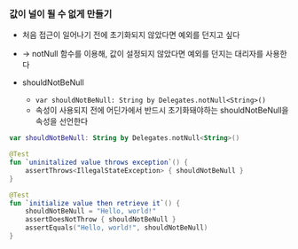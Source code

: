 ### 값이 널이 될 수 없게 만들기

- 처음 접근이 일어나기 전에 초기화되지 않았다면 예외를 던지고 싶다
- -> notNull 함수를 이용해, 값이 설정되지 않았다면 예외를 던지는 대리자를 사용한다


- shouldNotBeNull
  - `var shouldNotBeNull: String by Delegates.notNull<String>()`
  - 속성이 사용되지 전에 어딘가에서 반드시 초기화돼야하는 shouldNotBeNull을 속성을 선언한다

```kotlin
var shouldNotBeNull: String by Delegates.notNull<String>()

@Test
fun `uninitalized value throws exception`() {
    assertThrows<IllegalStateException> { shouldNotBeNull }
}

@Test
fun `initialize value then retrieve it`() {
    shouldNotBeNull = "Hello, world!"
    assertDoesNotThrow { shouldNotBeNull }
    assertEquals("Hello, world!", shouldNotBeNull)
}
```
